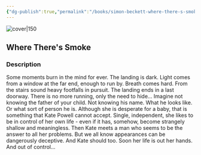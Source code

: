 ```yaml
---
{"dg-publish":true,"permalink":"/books/simon-beckett-where-there-s-smoke/","title":"Where There's Smoke","tags":["thriller","crime"]}
---
```




![cover|150](http://books.google.com/books/content?id=LksyCgAAQBAJ&printsec=frontcover&img=1&zoom=1&edge=curl&source=gbs_api)

## Where There's Smoke

### Description

Some moments burn in the mind for ever. The landing is dark. Light comes from a window at the far end, enough to run by. Breath comes hard. From the stairs sound heavy footfalls in pursuit. The landing ends in a last doorway. There is no more running, only the need to hide... Imagine not knowing the father of your child. Not knowing his name. What he looks like. Or what sort of person he is. Although she is desperate for a baby, that is something that Kate Powell cannot accept. Single, independent, she likes to be in control of her own life - even if it has, somehow, become strangely shallow and meaningless. Then Kate meets a man who seems to be the answer to all her problems. But we all know appearances can be dangerously deceptive. And Kate should too. Soon her life is out her hands. And out of control...
```
